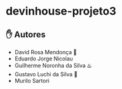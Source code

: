 # devinhouse-projeto3

## ✋ Autores

+ David Rosa Mendonça 🍔
+ Eduardo Jorge Nicolau
+ Guilherme Noronha da Silva ♨️
+ Gustavo Luchi da Silva 🐧
+ Murilo Sartori
